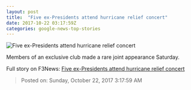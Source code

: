 ```yaml
---
layout: post
title:  "Five ex-Presidents attend hurricane relief concert"
date: 2017-10-22 03:17:59Z
categories: google-news-top-stories
---
```


![Five ex-Presidents attend hurricane relief concert](http://cdn.cnn.com/cnnnext/dam/assets/150424140700-presidents-april-24-super-169.jpg)

Members of an exclusive club made a rare joint appearance Saturday.


Full story on F3News: [Five ex-Presidents attend hurricane relief concert](http://www.f3nws.com/n/aNxUdC)

> Posted on: Sunday, October 22, 2017 3:17:59 AM
